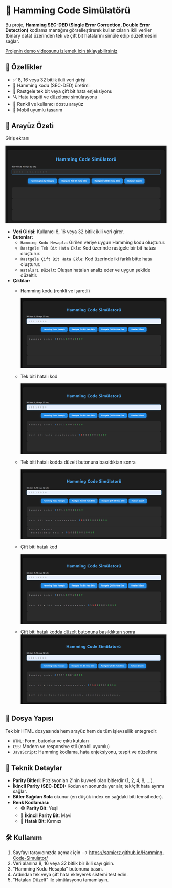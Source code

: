 # 🧮 Hamming Code Simülatörü

Bu proje, **Hamming SEC-DED (Single Error Correction, Double Error Detection)** kodlama mantığını görselleştirerek kullanıcıların ikili veriler (binary data) üzerinden tek ve çift bit hatalarını simüle edip düzeltmesini sağlar.

[Projenin demo videosunu izlemek için tıklayabilirsiniz](https://www.youtube.com/watch?v=BmD_1Q-258Y)

## 🚀 Özellikler

- ✅ 8, 16 veya 32 bitlik ikili veri girişi  
- 🧠 Hamming kodu (SEC-DED) üretimi  
- 🔁 Rastgele tek bit veya çift bit hata enjeksiyonu  
- 🔍 Hata tespiti ve düzeltme simülasyonu  
- 🎨 Renkli ve kullanıcı dostu arayüz  
- 📱 Mobil uyumlu tasarım  

## 📸 Arayüz Özeti
 Giriş ekranı
 
   ![Oyun Ekranı](img/ss1.png)


- **Veri Girişi:** Kullanıcı 8, 16 veya 32 bitlik ikili veri girer.
- **Butonlar:**
  - `Hamming Kodu Hesapla`: Girilen veriye uygun Hamming kodu oluşturur.
  - `Rastgele Tek Bit Hata Ekle`: Kod üzerinde rastgele bir bit hatası oluşturur.
  - `Rastgele Çift Bit Hata Ekle`: Kod üzerinde iki farklı bitte hata oluşturur.
  - `Hataları Düzelt`: Oluşan hataları analiz eder ve uygun şekilde düzeltir.
- **Çıktılar:**
  - Hamming kodu (renkli ve işaretli)
    
      ![Oyun Ekranı](img/ss2.png)

  -  Tek biti hatalı kod

      ![Oyun Ekranı](img/ss3.png)
   -  Tek biti hatalı kodda düzelt butonuna basıldıktan sonra

      ![Oyun Ekranı](img/ss4.png)
   -  Çift biti hatalı kod

      ![Oyun Ekranı](img/ss5.png)
    -  Çift biti hatalı kodda düzelt butonuna basıldıktan sonra
      ![Oyun Ekranı](img/ss6.png)

        

    

## 📁 Dosya Yapısı

Tek bir HTML dosyasında hem arayüz hem de tüm işlevsellik entegredir:

- `HTML`: Form, butonlar ve çıktı kutuları
- `CSS`: Modern ve responsive stil (mobil uyumlu)
- `JavaScript`: Hamming kodlama, hata enjeksiyonu, tespit ve düzeltme

## 📌 Teknik Detaylar

- **Parity Bitleri:** Pozisyonları 2'nin kuvveti olan bitlerdir (1, 2, 4, 8, ...).
- **İkincil Parity (SEC-DED):** Kodun en sonunda yer alır, tek/çift hata ayrımı sağlar.
- **Bitler Sağdan Sola** okunur (en düşük index en sağdaki biti temsil eder).
- **Renk Kodlaması:**
  - 🟢 **Parity Bit**: Yeşil
  - 🔵 **İkincil Parity Bit**: Mavi
  - 🔴 **Hatalı Bit**: Kırmızı

## 🛠 Kullanım


1. Sayfayı tarayıcınızda açmak için --> https://samierz.github.io/Hamming-Code-Simulator/
2. Veri alanına 8, 16 veya 32 bitlik bir ikili sayı girin.
3. "Hamming Kodu Hesapla" butonuna basın.
4. Ardından tek veya çift hata ekleyerek sistemi test edin.
5. "Hataları Düzelt" ile simülasyonu tamamlayın.

